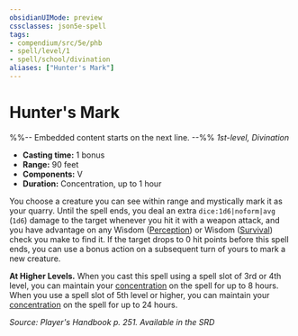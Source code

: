 ```yaml
---
obsidianUIMode: preview
cssclasses: json5e-spell
tags:
- compendium/src/5e/phb
- spell/level/1
- spell/school/divination
aliases: ["Hunter's Mark"]
---
```

# Hunter's Mark
%%-- Embedded content starts on the next line. --%%
*1st-level, Divination*  

- **Casting time:** 1 bonus
- **Range:** 90 feet
- **Components:** V
- **Duration:** Concentration, up to 1 hour

You choose a creature you can see within range and mystically mark it as your quarry. Until the spell ends, you deal an extra `dice:1d6|noform|avg` (`1d6`) damage to the target whenever you hit it with a weapon attack, and you have advantage on any Wisdom ([Perception](2-Mechanics/CLI/rules/skills.md#Perception)) or Wisdom ([Survival](2-Mechanics/CLI/rules/skills.md#Survival)) check you make to find it. If the target drops to 0 hit points before this spell ends, you can use a bonus action on a subsequent turn of yours to mark a new creature.

**At Higher Levels.** When you cast this spell using a spell slot of 3rd or 4th level, you can maintain your [concentration](2-Mechanics/CLI/rules/conditions.md#Concentration) on the spell for up to 8 hours. When you use a spell slot of 5th level or higher, you can maintain your [concentration](2-Mechanics/CLI/rules/conditions.md#Concentration) on the spell for up to 24 hours.

*Source: Player's Handbook p. 251. Available in the <span title='Systems Reference Document (5.1)'>SRD</span>*